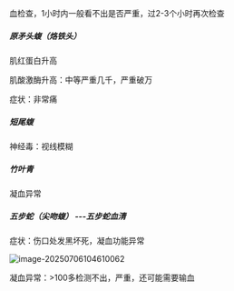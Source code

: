 血检查，1小时内一般看不出是否严重，过2-3个小时再次检查



##### 原矛头蝮（烙铁头）

肌红蛋白升高

肌酸激酶升高：中等严重几千，严重破万

症状：非常痛





##### 短尾蝮

神经毒：视线模糊



##### 竹叶青

凝血异常



##### 五步蛇（尖吻蝮）   ---五步蛇血清

症状：伤口处发黑坏死，凝血功能异常

![image-20250706104610062](蛇.assets/image-20250706104610062.png)

凝血异常：>100多检测不出，严重，还可能需要输血





